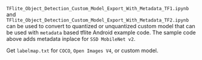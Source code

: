 
`TFlite_Object_Detection_Custom_Model_Export_With_Metadata_TF1.ipynb` and `TFlite_Object_Detection_Custom_Model_Export_With_Metadata_TF2.ipynb` can be used to convert to quantized or unquantized custom model that can be used with `metadata` based tflite Android example code. The sample code above adds metadata inplace for `SSD MobileNet v2`.

Get `labelmap.txt` for `COCO`, `Open Images V4`, or custom model.
